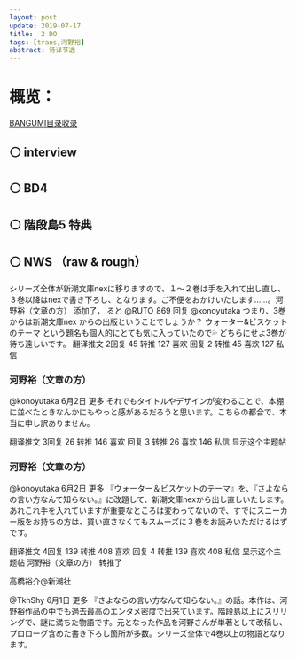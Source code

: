 ```yaml
---
layout: post
update: 2019-07-17
title:  2 DO
tags: [trans,河野裕]
abstract: 待译节选
---
```

# 概览：
[BANGUMI目录收录](https://bgm.tv/index/27246)
## ⚪ interview
## ⚪ BD4
## ⚪ 階段島5 特典
## ⚪ NWS （raw & rough）
シリーズ全体が新潮文庫nexに移りますので、１〜２巻は手を入れて出し直し、３巻以降はnexで書き下ろし、となります。ご不便をおかけいたします……。河野裕（文章の方） 添加了，
ると
@RUTO_869
回复 @konoyutaka
つまり、3巻からは新潮文庫nex からの出版ということでしょうか？
ウォーター&ビスケットのテーマ という題名も個人的にとても気に入っていたので💦
どちらにせよ3巻が待ち遠しいです。
翻译推文
2回复 45 转推 127 喜欢
回复 2   转推 45   喜欢 127   私信

### 河野裕（文章の方）
@konoyutaka
 6月2日
更多
それでもタイトルやデザインが変わることで、本棚に並べたときなんかにもやっと感があるだろうと思います。こちらの都合で、本当に申し訳ありません。

翻译推文
3回复 26 转推 146 喜欢
回复 3   转推 26   喜欢 146   私信
显示这个主题帖

### 河野裕（文章の方）
@konoyutaka
 6月2日
更多
『ウォーター＆ビスケットのテーマ』を、『さよならの言い方なんて知らない。』に改題して、新潮文庫nexから出し直しいたします。
あれこれ手を入れていますが重要なところは変わってないので、すでにスニーカー版をお持ちの方は、買い直さなくてもスムーズに３巻をお読みいただけるはずです。

翻译推文
4回复 139 转推 408 喜欢
回复 4   转推 139   喜欢 408   私信
显示这个主题帖
 河野裕（文章の方） 转推了

高橋裕介@新潮社

@TkhShy
 6月1日
更多
『さよならの言い方なんて知らない。』の話。本作は、河野裕作品の中でも過去最高のエンタメ密度で出来ています。階段島以上にスリリングで、謎に満ちた物語です。元となった作品を河野さんが単著として改稿し、プロローグ含めた書き下ろし箇所が多数。シリーズ全体で4巻以上の物語となります。